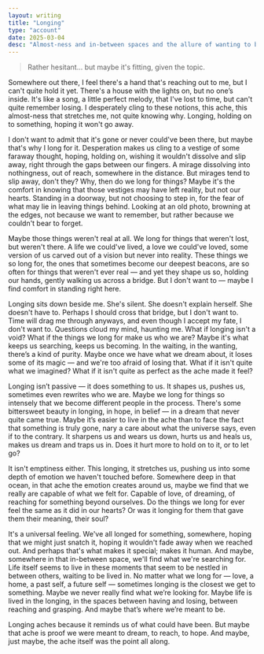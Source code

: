 ```yaml
---
layout: writing
title: "Longing"
type: "account"
date: 2025-03-04
desc: "Almost-ness and in-between spaces and the allure of wanting to be in them."
---
```


> Rather hesitant... but maybe it's fitting, given the topic.

Somewhere out there, I feel there's a hand that's reaching out to me, but I can't quite hold it yet. There's a house with the lights on, but no one’s inside. It's like a song, a little perfect melody, that I've lost to time, but can't quite remember losing. I desperately cling to these notions, this ache, this almost-ness that stretches me, not quite knowing why. Longing, holding on to something, hoping it won't go away.

I don't want to admit that it's gone or never could've been there, but maybe that's why I long for it. Desperation makes us cling to a vestige of some faraway thought, hoping, holding on, wishing it wouldn't dissolve and slip away, right through the gaps between our fingers. A mirage dissolving into nothingness, out of reach, somewhere in the distance. But mirages tend to slip away, don't they? Why, then do we long for things? Maybe it's the comfort in knowing that those vestiges may have left reality, but not our hearts. Standing in a doorway, but not choosing to step in, for the fear of what may lie in leaving things behind. Looking at an old photo, browning at the edges, not because we want to remember, but rather because we couldn't bear to forget.

Maybe those things weren't real at all. We long for things that weren't lost, but weren't there. A life we could've lived, a love we could've loved, some version of us carved out of a vision but never into reality. These things we so long for, the ones that sometimes become our deepest beacons, are so often for things that weren't ever real — and yet they shape us so, holding our hands, gently walking us across a bridge. But I don't want to — maybe I find comfort in standing right here.

Longing sits down beside me. She's silent. She doesn't explain herself. She doesn't have to. Perhaps I should cross that bridge, but I don't want to. Time will drag me through anyways, and even though I accept my fate, I don't want to. Questions cloud my mind, haunting me. What if longing isn't a void? What if the things we long for make us who we are? Maybe it's what keeps us searching, keeps us becoming. In the waiting, in the wanting, there’s a kind of purity. Maybe once we have what we dream about, it loses some of its magic — and we're too afraid of losing that. What if it isn't quite what we imagined? What if it isn't quite as perfect as the ache made it feel?

Longing isn’t passive — it does something to us. It shapes us, pushes us, sometimes even rewrites who we are. Maybe we long for things so intensely that we become different people in the process. There's some bittersweet beauty in longing, in hope, in belief — in a dream that never quite came true. Maybe it’s easier to live in the ache than to face the fact that something is truly gone, nary a care about what the universe says, even if to the contrary. It sharpens us and wears us down, hurts us and heals us, makes us dream and traps us in. Does it hurt more to hold on to it, or to let go?

It isn't emptiness either. This longing, it stretches us, pushing us into some depth of emotion we haven't touched before. Somewhere deep in that ocean, in that ache the emotion creates around us, maybe we find that we really are capable of what we felt for. Capable of love, of dreaming, of reaching for something beyond ourselves. Do the things we long for ever feel the same as it did in our hearts? Or was it longing for them that gave them their meaning, their soul?

It's a universal feeling. We've all longed for something, somewhere, hoping that we might just snatch it, hoping it wouldn't fade away when we reached out. And perhaps that's what makes it special; makes it human. And maybe, somewhere in that in-between space, we'll find what we're searching for. Life itself seems to live in these moments that seem to be nestled in between others, waiting to be lived in. No matter what we long for — love, a home, a past self, a future self — sometimes longing is the closest we get to something. Maybe we never really find what we’re looking for. Maybe life is lived in the longing, in the spaces between having and losing, between reaching and grasping. And maybe that’s where we’re meant to be.

Longing aches because it reminds us of what could have been. But maybe that ache is proof we were meant to dream, to reach, to hope. And maybe, just maybe, the ache itself was the point all along.